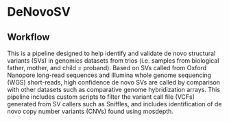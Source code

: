 # DeNovoSV


## Workflow

This is a pipeline designed to help identify and validate de novo structural variants (SVs) in genomics datasets from trios (i.e. samples from biological father, mother, and child = proband). Based on SVs called from Oxford Nanopore long-read sequences and Illumina whole genome sequencing (WGS) short-reads, high confidence de novo SVs are called by comparison with other datasets such as comparative genome hybridization arrays. This pipeline includes custom scripts to filter the variant call file (VCFs) generated from SV callers such as Sniffles, and includes identification of de novo copy number variants (CNVs) found using mosdepth. 

